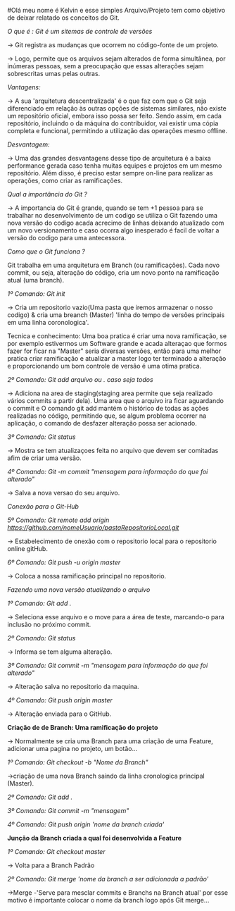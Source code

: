 #Olá meu nome é Kelvin e esse simples Arquivo/Projeto tem como objetivo de deixar relatado os conceitos do Git.

*O que é : Git é um sitemas de controle de versões*

-> Git registra as mudanças que ocorrem no código-fonte de um projeto.

-> Logo, permite que os arquivos sejam alterados de forma simultânea, por inúmeras pessoas, sem a preocupação que essas alterações sejam sobrescritas umas pelas outras.

 *Vantagens:*

-> A sua 'arquitetura descentralizada' é o que faz com que o Git seja diferenciado em relação às outras opções de sistemas similares, não existe um repositório oficial, embora isso possa ser feito. Sendo assim, em cada repositório, incluindo o da máquina do contribuidor, vai existir uma cópia completa e funcional, permitindo a utilização das operações mesmo offline.

 *Desvantagem:*

-> Uma das grandes desvantagens desse tipo de arquitetura é a baixa performance gerada caso tenha muitas equipes e projetos em um mesmo repositório. Além disso, é preciso estar sempre on-line para realizar as operações, como criar as ramificações. 

 *Qual a importância do Git ?*

-> A importancia do Git é grande, quando se tem +1 pessoa para se trabalhar no desenvolvimento de um codigo se utiliza o Git fazendo uma nova versão do codigo acada acrecimo de linhas deixando atualizado com um novo versionamento e caso ocorra algo inesperado é facil de voltar a versão do codigo para uma antecessora. 

*Como que o Git funciona ?*

Git trabalha em uma arquitetura em Branch (ou ramificações). 
Cada novo commit, ou seja, alteração do código, cria um novo ponto na ramificação atual (uma branch).

*1º Comando: Git init*

->  Cria um repositorio vazio(Uma pasta que iremos armazenar o nosso codigo) & cria uma breanch (Master) 'linha do tempo de versões principais em uma linha coronologica'.

Tecnica e conhecimento: Uma boa pratica é criar uma nova ramificação, se por exemplo estivermos um Software grande e acada alteraçao que formos fazer for ficar na "Master" seria diversas versões, então para uma melhor pratica criar ramificação e atualizar a master logo ter terminado a alteração e proporcionando um bom controle de versão é uma otima pratica.

*2º Comando: Git add arquivo ou . caso seja todos*

-> Adiciona na area de staging(staging area permite que seja realizado vários commits a partir dela).
 Uma area que o arquivo ira ficar aguardando o commit e O comando git add mantém o histórico de todas as ações realizadas no código, permitindo que, se algum problema ocorrer na aplicação, o comando de desfazer alteração possa ser acionado. 

*3º Comando: Git status*

-> Mostra se tem atualizaçoes feita no arquivo que devem ser comitadas afim de criar uma versão.

*4º Comando: Git -m commit "mensagem para informação do que foi alterado"*

-> Salva a nova versao do seu arquivo.

*Conexão para o Git-Hub*

*5º Comando: Git remote add origin https://github.com/nomeUsuario/pastaRepositorioLocal.git*

-> Estabelecimento de onexão com o repositorio local para o repositorio online gitHub.

*6º Comando: Git push -u origin master*

-> Coloca a nossa ramificação principal no repositorio.

*Fazendo uma nova versão atualizando o arquivo*

*1º Comando: Git add .*

-> Seleciona esse arquivo e o move para a área de teste, marcando-o para inclusão no próximo commit.

*2º Comando: Git status*

-> Informa se tem alguma alteração.

*3º Comando: Git commit -m "mensagem para informação do que foi alterado"*

-> Alteração salva no repositorio da maquina.

*4º Comando: Git push origin master*

-> Alteração enviada para o GitHub.

**Criação de de Branch: Uma ramificação do projeto**

-> Normalmente se cria uma Branch para uma criação de uma Feature, adicionar uma pagina no projeto, um botão...

*1º Comando: Git checkout -b "Nome da Branch"*

->criação de uma nova Branch saindo da linha cronologica principal (Master).

*2º Comando: Git add .*

*3º Comando: Git commit -m "mensagem"*

*4º Comando: Git push origin 'nome da branch criada'*

**Junção da Branch criada a qual foi desenvolvida a Feature**

*1º Comando: Git checkout master*

-> Volta para a Branch Padrão

*2º Comando: Git merge 'nome da branch a ser adicionada a padrão'*

->Merge -'Serve para mesclar commits e Branchs na Branch atual' por esse motivo é importante colocar o nome da branch logo após Git merge...
